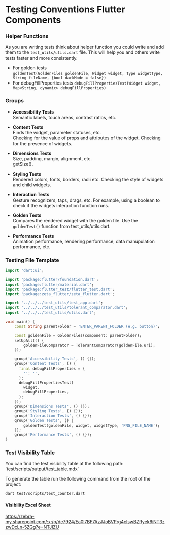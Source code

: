 # Testing Conventions Flutter Components

### Helper Functions

As you are writing tests think about helper function you could write and add them to the `test_utils/utils.dart` file. This will help you and others write tests faster and more consistently.

- For golden tests  
  `goldenTest(GoldenFiles goldenFile, Widget widget, Type widgetType, String fileName, {bool darkMode = false})`
- For debugFillProperties tests
  `debugFillPropertiesTest(Widget widget, Map<String, dynamic> debugFillProperties)`

### Groups

- **Accessibility Tests**  
  Semantic labels, touch areas, contrast ratios, etc.

- **Content Tests**  
  Finds the widget, parameter statuses, etc.  
  Checking for the value of props and attributes of the widget. Checking for the presence of widgets.

- **Dimensions Tests**  
  Size, padding, margin, alignment, etc.  
  getSize().

- **Styling Tests**  
  Rendered colors, fonts, borders, radii etc.
  Checking the style of widgets and child widgets.

- **Interaction Tests**  
  Gesture recognizers, taps, drags, etc.
  For example, using a boolean to check if the widgets interaction function runs.

- **Golden Tests**  
  Compares the rendered widget with the golden file. Use the `goldenTest()` function from test_utils/utils.dart.

- **Performance Tests**  
  Animation performance, rendering performance, data manupulation performance, etc.

### Testing File Template

```dart
import 'dart:ui';

import 'package:flutter/foundation.dart';
import 'package:flutter/material.dart';
import 'package:flutter_test/flutter_test.dart';
import 'package:zeta_flutter/zeta_flutter.dart';

import '../../../test_utils/test_app.dart';
import '../../../test_utils/tolerant_comparator.dart';
import '../../../test_utils/utils.dart';

void main() {
    const String parentFolder = 'ENTER_PARENT_FOLDER (e.g. button)';

    const goldenFile = GoldenFiles(component: parentFolder);
    setUpAll(() {
        goldenFileComparator = TolerantComparator(goldenFile.uri);
    });

    group('Accessibility Tests', () {});
    group('Content Tests', () {
      final debugFillProperties = {
        '': '',
      };
      debugFillPropertiesTest(
        widget,
        debugFillProperties,
      );
    });
    group('Dimensions Tests', () {});
    group('Styling Tests', () {});
    group('Interaction Tests', () {});
    group('Golden Tests', () {
        goldenTest(goldenFile, widget, widgetType, 'PNG_FILE_NAME');
    });
    group('Performance Tests', () {});
}
```

### Test Visibility Table

You can find the test visibility table at the following path: 'test/scripts/output/test_table.mdx'

To generate the table run the following command from the root of the project:

```bash
dart test/scripts/test_counter.dart
```

#### Visibility Excel Sheet

https://zebra-my.sharepoint.com/:x:/p/de7924/Ea0l7BF7AzJJoBVPrg4cIswBZRyek6iNT3zzwDcLn-5ZGg?e=NTJIZU

